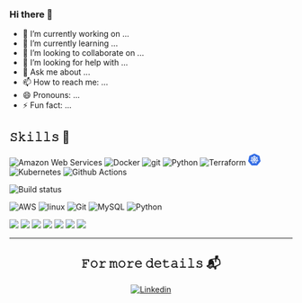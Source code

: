### Hi there 👋

- 🔭 I’m currently working on ...
- 🌱 I’m currently learning ...
- 👯 I’m looking to collaborate on ...
- 🤔 I’m looking for help with ...
- 💬 Ask me about ...
- 📫 How to reach me: ...
- 😄 Pronouns: ...
- ⚡ Fun fact: ...

<h2>𝚂𝚔𝚒𝚕𝚕𝚜 🚀</h2>
<p>
  <img alt="Amazon Web Services" src="https://img.shields.io/badge/Amazon_Web_Services-232F3E?style=flat-square&logo=amazon-aws&logoColor=white" />
  <img alt="Docker" src="https://img.shields.io/badge/-Docker-46a2f1?style=flat-square&logo=docker&logoColor=white" />
  <img alt="git" src="https://img.shields.io/badge/-Git-F05032?style=flat-square&logo=git&logoColor=white" />
  <img alt="Python" src="https://img.shields.io/badge/Python-3776AB?style=flat-square&logo=python&logoColor=white" />
  <img alt="Terraform" src="https://badgen.net/badge/icon/terraform?icon=terraform&label" />
  <img alt="Kubernetes" src="https://github.com/kubernetes/kubernetes/blob/master/logo/logo.svg" width="22" /> <img alt="Kubernetes" src="https://badgen.net/badge/icon/Kubernetes?icon=kubernetes&label" />
  <img alt="Github Actions" src="https://img.shields.io/badge/-Github_Actions-2088FF?style=flat-square&logo=github-actions&logoColor=white" />
</p>

![Build status](https://houssemdellai.visualstudio.com/Java-SpringBoot-WebApp/_apis/build/status/Java-SpringBoot-Maven-CI)

<p>
 <img title="AWS" alt="AWS" src="https://raw.githubusercontent.com/Thomas-George-T/Thomas-George-T/master/assets/aws.svg" width="60" height="28" />
 <img title="linux" alt="linux" src="https://raw.githubusercontent.com/Thomas-George-T/Thomas-George-T/master/assets/linux-tux.svg" width="28" />
  <img title="Git" alt="Git" src="https://raw.githubusercontent.com/Thomas-George-T/Thomas-George-T/master/assets/git.svg" width="70" height="28" />
  <img title="MySQL" alt="MySQL" src="https://raw.githubusercontent.com/Thomas-George-T/Thomas-George-T/master/assets/mysql.svg" width="40" height="28" />
  <img title="Python" alt="Python" src="https://raw.githubusercontent.com/Thomas-George-T/Thomas-George-T/master/assets/python.svg" width="40" height="28" />
</p>
<a href="https://www.python.org/" title="Python"><img src="https://raw.githubusercontent.com/hussainweb/hussainweb/main/icons/python.png" /></a>
<a href="https://git-scm.com/" title="Git"><img src="https://raw.githubusercontent.com/hussainweb/hussainweb/main/icons/git.png" /></a>
<a href="https://www.docker.com/" title="Docker"><img src="https://raw.githubusercontent.com/hussainweb/hussainweb/main/icons/docker.png" /></a>
<a href="https://github.com/" title="GitHub"><img src="https://raw.githubusercontent.com/hussainweb/hussainweb/main/icons/github.png" /></a>
<a href="https://www.terraform.io/" title="Terraform"><img src="https://raw.githubusercontent.com/hussainweb/hussainweb/main/icons/terraform.png" /></a>
<a href="https://www.ansible.com/" title="Ansible"><img src="https://raw.githubusercontent.com/hussainweb/hussainweb/main/icons/ansible.png" /></a>
<a href="https://code.visualstudio.com/" title="Visual Studio Code"><img src="https://raw.githubusercontent.com/hussainweb/hussainweb/main/icons/vscode.png" /></a>

</div>

---

<!-- Shadi Badir -->
<div align="center">
<h2>𝙵𝚘𝚛 𝚖𝚘𝚛𝚎 𝚍𝚎𝚝𝚊𝚒𝚕𝚜 📬</h2>

<a href = "https://www.linkedin.com/in/eyabkabha/" target = "_self"> <img src="https://img.shields.io/badge/LinkedIn-0077B5?style=for-the-badge&logo=linkedin&logoColor=white" alt = "Linkedin" border = "0"/> </a>


  </div>

<!--
**EyabKabha/eyabkabha** is a ✨ _special_ ✨ repository because its `README.md` (this file) appears on your GitHub profile.

Here are some ideas to get you started:

- 🔭 I’m currently working on ...
- 🌱 I’m currently learning ...
- 👯 I’m looking to collaborate on ...
- 🤔 I’m looking for help with ...
- 💬 Ask me about ...
- 📫 How to reach me: ...
- 😄 Pronouns: ...
- ⚡ Fun fact: ...
-->
